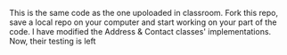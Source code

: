 This is the same code as the one upoloaded in classroom. Fork this repo, save a local repo on your computer and start working on your part of the code.
I have modified the Address & Contact classes' implementations. Now, their testing is left
